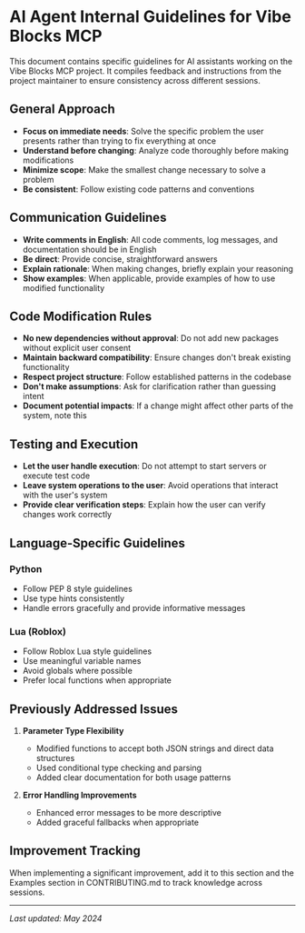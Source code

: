# AI Agent Internal Guidelines for Vibe Blocks MCP

This document contains specific guidelines for AI assistants working on the Vibe Blocks MCP project. It compiles feedback and instructions from the project maintainer to ensure consistency across different sessions.

## General Approach

- **Focus on immediate needs**: Solve the specific problem the user presents rather than trying to fix everything at once
- **Understand before changing**: Analyze code thoroughly before making modifications
- **Minimize scope**: Make the smallest change necessary to solve a problem
- **Be consistent**: Follow existing code patterns and conventions

## Communication Guidelines

- **Write comments in English**: All code comments, log messages, and documentation should be in English
- **Be direct**: Provide concise, straightforward answers
- **Explain rationale**: When making changes, briefly explain your reasoning
- **Show examples**: When applicable, provide examples of how to use modified functionality

## Code Modification Rules

- **No new dependencies without approval**: Do not add new packages without explicit user consent
- **Maintain backward compatibility**: Ensure changes don't break existing functionality
- **Respect project structure**: Follow established patterns in the codebase
- **Don't make assumptions**: Ask for clarification rather than guessing intent
- **Document potential impacts**: If a change might affect other parts of the system, note this

## Testing and Execution

- **Let the user handle execution**: Do not attempt to start servers or execute test code
- **Leave system operations to the user**: Avoid operations that interact with the user's system
- **Provide clear verification steps**: Explain how the user can verify changes work correctly

## Language-Specific Guidelines

### Python
- Follow PEP 8 style guidelines
- Use type hints consistently
- Handle errors gracefully and provide informative messages

### Lua (Roblox)
- Follow Roblox Lua style guidelines
- Use meaningful variable names
- Avoid globals where possible
- Prefer local functions when appropriate

## Previously Addressed Issues

1. **Parameter Type Flexibility**
   - Modified functions to accept both JSON strings and direct data structures
   - Used conditional type checking and parsing
   - Added clear documentation for both usage patterns

2. **Error Handling Improvements**
   - Enhanced error messages to be more descriptive
   - Added graceful fallbacks when appropriate

## Improvement Tracking

When implementing a significant improvement, add it to this section and the Examples section in CONTRIBUTING.md to track knowledge across sessions.

---

*Last updated: May 2024* 